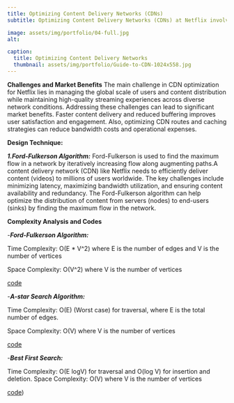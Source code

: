 ```yaml
---
title: Optimizing Content Delivery Networks (CDNs)
subtitle: Optimizing Content Delivery Networks (CDNs) at Netflix involves enhancing the distribution and delivery of video content to users worldwide. CDNs are important infrastructure components that ensure fast, reliable and efficient delivery of streaming media by minimizing latency and improving data transfer speeds.

image: assets/img/portfolio/04-full.jpg
alt: 

caption:
  title: Optimizing Content Delivery Networks
  thumbnail: assets/img/portfolio/Guide-to-CDN-1024x558.jpg
---
```

**Challenges and Market Benefits**
The main challenge in CDN optimization for Netflix lies in managing the global scale of users and content distribution while maintaining high-quality streaming experiences across diverse network conditions. Addressing these challenges can lead to significant market benefits. Faster content delivery and reduced buffering improves user satisfaction and engagement. Also, optimizing CDN routes and caching strategies can reduce bandwidth costs and operational expenses.

**Design Technique:**

**_1.Ford-Fulkerson Algorithm:_**
Ford-Fulkerson is used to find the maximum flow in a network by iteratively increasing flow along augmenting paths.A content delivery network (CDN) like Netflix needs to efficiently deliver content (videos) to millions of users worldwide. The key challenges include minimizing latency, maximizing bandwidth utilization, and ensuring content availability and redundancy. The Ford-Fulkerson algorithm can help optimize the distribution of content from servers (nodes) to end-users (sinks) by finding the maximum flow in the network.



**Complexity Analysis and Codes**

-_**Ford-Fulkerson Algorithm:**_

Time Complexity: O(E * V^2) where E is the number of edges and V is the number of vertices

Space Complexity: O(V^2) where V is the number of vertices

[code](https://github.com/PAI-SHREYA/DSA/blob/main/Trees/Ford-Fulkerson.cpp)

-_**A-star Search Algorithm:**_

Time Complexity: O(E) (Worst case) for traversal, where E is the total number of edges.

Space Complexity: O(V) where V is the number of vertices

[code]([https://github.com/PAI-SHREYA/DSA/blob/main/Trees/Ford-Fulkerson.cpp](https://github.com/PAI-SHREYA/DSA/blob/main/Graph%20Traversal/A*-search.cpp))

-_**Best First Search:**_

Time Complexity: O(E logV) for traversal and O(log V) for insertion and deletion.
Space Complexity: O(V) where V is the number of vertices

[code](https://github.com/PAI-SHREYA/DSA/blob/main/Graph%20Traversal/best-first-search.cpp))


